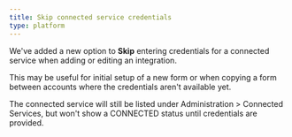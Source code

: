 ```yaml
---
title: Skip connected service credentials
type: platform
---
```


We've added a new option to **Skip** entering credentials for a connected service when adding or editing an integration.

This may be useful for initial setup of a new form or when copying a form between accounts where the credentials aren't available yet.

The connected service will still be listed under Administration > Connected Services, but won't show a CONNECTED status until credentials are provided.